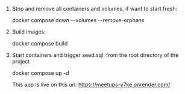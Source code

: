 1. Stop and remove all containers and volumes, if want to start fresh:

    docker compose down --volumes --remove-orphans

2. Build images:

    docker compose build

3. Start containers and trigger seed.sql: from the root directory of the project

    docker compose up -d

    This app is live on this url: https://meetups-y7ke.onrender.com/
